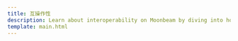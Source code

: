 ```yaml
---
title: 互操作性
description: Learn about interoperability on Moonbeam by diving into how cross-consensus messaging (XCM) works and exploring available cross-chain protocols.
template: main.html
---
```


<div class='subsection-wrapper'></div>